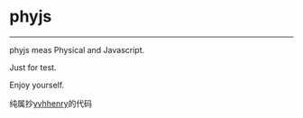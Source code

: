 # phyjs
-----------------------

phyjs meas Physical and Javascript.

Just for test.

Enjoy yourself.

纯属抄[yyhhenry](https://github.com/yyhhenry)的代码